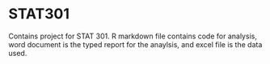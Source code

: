 # STAT301
Contains project for STAT 301. R markdown file contains code for analysis, word document is the typed report for the anaylsis, and excel file is the data used.
